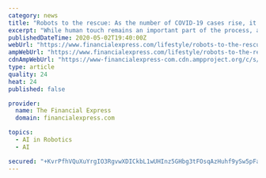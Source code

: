 ```yaml
---
category: news
title: "Robots to the rescue: As the number of COVID-19 cases rise, it’s become important for health workers"
excerpt: "While human touch remains an important part of the process, artificial intelligence is stepping in, too, especially where people can't."
publishedDateTime: 2020-05-02T19:40:00Z
webUrl: "https://www.financialexpress.com/lifestyle/robots-to-the-rescue-as-the-number-of-covid-19-cases-rise-its-become-important-for-health-workers/1946351/"
ampWebUrl: "https://www.financialexpress.com/lifestyle/robots-to-the-rescue-as-the-number-of-covid-19-cases-rise-its-become-important-for-health-workers/1946351/lite/"
cdnAmpWebUrl: "https://www-financialexpress-com.cdn.ampproject.org/c/s/www.financialexpress.com/lifestyle/robots-to-the-rescue-as-the-number-of-covid-19-cases-rise-its-become-important-for-health-workers/1946351/lite/"
type: article
quality: 24
heat: 24
published: false

provider:
  name: The Financial Express
  domain: financialexpress.com

topics:
  - AI in Robotics
  - AI

secured: "+KvrPfhVQuXuYrgIO3RgvwXDICkbL1wUHInz5GHbg3tFOsqAzHuhf9ySw5pFaOUoYy7ZnAFK3piMFjQuWBy/XOGDT55tfj84sxSFJDk/ueI7/s7qdNOiQ2KyALaJnV6EDzIj0wyVJfZ7J4cFtbeT7spu5chQE+5nF3EBQR9BA/yOFcPoTueXoa3DveGu7MHlXjukrBp5H8vTNL8+AVAO6+v8EfQgpjcj7eWuTWSQcPYa9YZMa5KkmUwe5q4TkZfv56jqWvXjdPXWP6K8cde7X46t3QHvuJX4NWrKC2HWuBJk17UAqhrxSXR3CRcm/8OV5/x0YZMsAwYH2nte7PHwB/XqTmZXlzMLdXhZyEoC7XVWkdxm8erCnBcdXeipRj48MtQDdYCCJVDcBeJwhXstdmhc6G8hojJCdmcQ+hjovT6+RzvylJ4deu5oUW+FPJlq3ggQDVGgz094RLBuNdV5gaughZ7FXUEUCEJqjNppeTY=;YSaHn4fa7UcbCUM25AIoig=="
---
```


